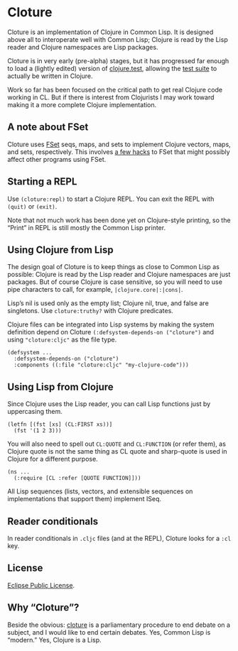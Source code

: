 # Cloture

Cloture is an implementation of Clojure in Common Lisp. It is designed above all to interoperate well with Common Lisp; Clojure is read by the Lisp reader and Clojure namespaces are Lisp packages.

Cloture is in very early (pre-alpha) stages, but it has progressed far enough to load a (lightly edited) version of [clojure.test](test.clj), allowing the [test suite][] to actually be written in Clojure.

Work so far has been focused on the critical path to get real Clojure code working in CL. But if there is interest from Clojurists I may work toward making it a more complete Clojure implementation.

## A note about FSet

Cloture uses [FSet][] seqs, maps, and sets to implement Clojure vectors, maps, and sets, respectively. This involves [a few hacks][fset-hacks] to FSet that might possibly affect other programs using FSet.

## Starting a REPL

Use `(cloture:repl)` to start a Clojure REPL. You can exit the REPL with `(quit)` or `(exit)`.

Note that not much work has been done yet on Clojure-style printing, so the “Print” in REPL is still mostly the Common Lisp printer.

## Using Clojure from Lisp

The design goal of Cloture is to keep things as close to Common Lisp as possible: Clojure is read by the Lisp reader and Clojure namespaces are just packages. But of course Clojure is case sensitive, so you will need to use pipe characters to call, for example, `|clojure.core|:|cons|`.

Lisp’s nil is used only as the empty list; Clojure nil, true, and false are singletons. Use `cloture:truthy?` with Clojure predicates.

Clojure files can be integrated into Lisp systems by making the system definition depend on Cloture `(:defsystem-depends-on ("cloture")` and using `"cloture:cljc"` as the file type.

    (defsystem ...
      :defsystem-depends-on ("cloture")
      :components ((:file "cloture:cljc" "my-clojure-code")))

## Using Lisp from Clojure

Since Clojure uses the Lisp reader, you can call Lisp functions just by uppercasing them.

    (letfn [(fst [xs] (CL:FIRST xs))]
      (fst '(1 2 3)))

You will also need to spell out `CL:QUOTE` and `CL:FUNCTION` (or refer them), as Clojure quote is not the same thing as CL quote and sharp-quote is used in Clojure for a different purpose.

    (ns ...
      (:require [CL :refer [QUOTE FUNCTION]]))

All Lisp sequences (lists, vectors, and extensible sequences on implementations that support them) implement ISeq.

## Reader conditionals

In reader conditionals in `.cljc` files (and at the REPL), Cloture looks for a `:cl` key.

## License

[Eclipse Public License][EPL].

## Why “Cloture”?

Beside the obvious: [cloture][] is a parliamentary procedure to end debate on a subject, and I would like to end certain debates. Yes, Common Lisp is “modern.” Yes, Clojure is a Lisp.

[Clozure]: https://ccl.clozure.com/docs/ccl.html
[cloture]: https://en.wikipedia.org/wiki/Cloture
[EPL]: https://opensource.org/licenses/EPL-1.0
[ClojureScript]: https://clojurescript.org/
[FSet]: https://github.com/slburson/fset
[fset-hacks]: https://github.com/ruricolist/cloture/blob/master/fset-hacks.lisp
[test.clj]: https://github.com/ruricolist/cloture/blob/master/clojure/test.cljc
[test suite]: https://github.com/ruricolist/cloture/blob/master/t/cloture-tests.cljc

